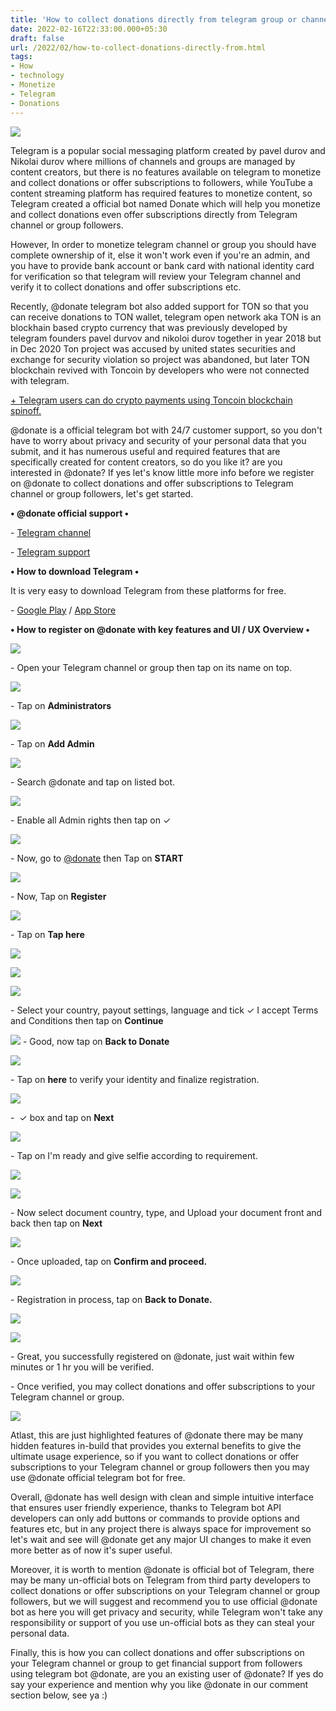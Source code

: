 ```yaml
---
title: 'How to collect donations directly from telegram group or channel.'
date: 2022-02-16T22:33:00.000+05:30
draft: false
url: /2022/02/how-to-collect-donations-directly-from.html
tags: 
- How
- technology
- Monetize
- Telegram
- Donations
---
```


 [![](https://lh3.googleusercontent.com/-FNvGvJj6za0/Yg0uboiSUwI/AAAAAAAAJMs/2rFGIgbwvT8c4sSC2YQsLb06M90uifMZgCNcBGAsYHQ/s1600/1645031019788339-0.png)](https://lh3.googleusercontent.com/-FNvGvJj6za0/Yg0uboiSUwI/AAAAAAAAJMs/2rFGIgbwvT8c4sSC2YQsLb06M90uifMZgCNcBGAsYHQ/s1600/1645031019788339-0.png) 

  

Telegram is a popular social messaging platform created by pavel durov and Nikolai durov where millions of channels and groups are managed by content creators, but there is no features available on telegram to monetize and collect donations or offer subscriptions to followers, while YouTube a content streaming platform has required features to monetize content, so Telegram created a official bot named Donate which will help you monetize and collect donations even offer subscriptions directly from Telegram channel or group followers.

  

However, In order to monetize telegram channel or group you should have complete ownership of it, else it won't work even if you're an admin, and you have to provide bank account or bank card with national identity card for verification so that telegram will review your Telegram channel and verify it to collect donations and offer subscriptions etc.

  

Recently, @donate telegram bot also added support for TON so that you can receive donations to TON wallet, telegram open network aka TON is an blockhain based crypto currency that was previously developed by telegram founders pavel durvov and nikoloi durov together in year 2018 but in Dec 2020 Ton project was accused by united states securities and exchange for security violation so project was abandoned, but later TON blockchain revived with Toncoin by developers who were not connected with telegram.

  

[\+ Telegram users can do crypto payments using Toncoin blockchain spinoff.](https://www.techtracker.in/2021/12/telegram-users-can-do-crypto-payments.html?m=1)

  

@donate is a official telegram bot with 24/7 customer support, so you don't have to worry about privacy and security of your personal data that you submit, and it has numerous useful and required features that are specifically created for content creators, so do you like it? are you interested in @donate? If yes let's know little more info before we register on @donate to collect donations and offer subscriptions to Telegram channel or group followers, let's get started.

  

**• @donate official support •**

\- [Telegram channel](https://t.me/donatebotnews)

\- [Telegram support](http://@author_support_bot)

  

**• How to download Telegram •**

It is very easy to download Telegram from these platforms for free.

  

\- [Google Play](https://play.google.com/store/apps/details?id=org.telegram.messenger) / [App Store](https://apps.apple.com/in/app/telegram-messenger/id686449807)

  

**• How to register on @donate with key features and UI / UX Overview •**

 **[![](https://lh3.googleusercontent.com/-LBUxmnj8Quw/Yg0uag7LPII/AAAAAAAAJMo/jQ0kcrzOaQEJobn5njgH39l2rWVpQz6SgCNcBGAsYHQ/s1600/1645031013948002-1.png)](https://lh3.googleusercontent.com/-LBUxmnj8Quw/Yg0uag7LPII/AAAAAAAAJMo/jQ0kcrzOaQEJobn5njgH39l2rWVpQz6SgCNcBGAsYHQ/s1600/1645031013948002-1.png)** 

\- Open your Telegram channel or group then tap on its name on top.

  

 [![](https://lh3.googleusercontent.com/-FA8rfxoggB4/Yg0uZMKCOnI/AAAAAAAAJMk/bWGe2n3YGtEeI10BhqrYqjrFlcERZ9H6ACNcBGAsYHQ/s1600/1645031007955143-2.png)](https://lh3.googleusercontent.com/-FA8rfxoggB4/Yg0uZMKCOnI/AAAAAAAAJMk/bWGe2n3YGtEeI10BhqrYqjrFlcERZ9H6ACNcBGAsYHQ/s1600/1645031007955143-2.png) 

  

\- Tap on **Administrators**

 **[![](https://lh3.googleusercontent.com/-d5fE4zY57ww/Yg0uXkgBJNI/AAAAAAAAJMc/3xIKPluGCoUnUx2rv83O_0xMbecgyC_cQCNcBGAsYHQ/s1600/1645031001880372-3.png)](https://lh3.googleusercontent.com/-d5fE4zY57ww/Yg0uXkgBJNI/AAAAAAAAJMc/3xIKPluGCoUnUx2rv83O_0xMbecgyC_cQCNcBGAsYHQ/s1600/1645031001880372-3.png)** 

\- Tap on **Add Admin**

 **[![](https://lh3.googleusercontent.com/-a5c5mAfMUOE/Yg0uWD6Y17I/AAAAAAAAJMY/3mAL8E5wl-gVxVFpnENzag-5eni05RZzACNcBGAsYHQ/s1600/1645030997396122-4.png)](https://lh3.googleusercontent.com/-a5c5mAfMUOE/Yg0uWD6Y17I/AAAAAAAAJMY/3mAL8E5wl-gVxVFpnENzag-5eni05RZzACNcBGAsYHQ/s1600/1645030997396122-4.png)** 

\- Search @donate and tap on listed bot.

  

 [![](https://lh3.googleusercontent.com/--F3OISE-OZY/Yg0uVMWVq7I/AAAAAAAAJMU/nPsr6mmP94oTHe8ZtUJK729faQeJnMq4ACNcBGAsYHQ/s1600/1645030991709057-5.png)](https://lh3.googleusercontent.com/--F3OISE-OZY/Yg0uVMWVq7I/AAAAAAAAJMU/nPsr6mmP94oTHe8ZtUJK729faQeJnMq4ACNcBGAsYHQ/s1600/1645030991709057-5.png) 

  

\- Enable all Admin rights then tap on ✓

  

 [![](https://lh3.googleusercontent.com/-WMCEUUhOZPI/Yg0uTnJNJ2I/AAAAAAAAJMQ/eHQmNdWbLLIqMp4Q40I80ZwSM3fqJq7SgCNcBGAsYHQ/s1600/1645030984067703-6.png)](https://lh3.googleusercontent.com/-WMCEUUhOZPI/Yg0uTnJNJ2I/AAAAAAAAJMQ/eHQmNdWbLLIqMp4Q40I80ZwSM3fqJq7SgCNcBGAsYHQ/s1600/1645030984067703-6.png) 

  

\- Now, go to [@donate](http://t.me/donate) then Tap on **START**

 **[![](https://lh3.googleusercontent.com/-MsZzMWoJjq4/Yg0uRoANAvI/AAAAAAAAJMM/le_qd1r51rEyGd-mmkBdslOcWVBie9XKACNcBGAsYHQ/s1600/1645030977218033-7.png)](https://lh3.googleusercontent.com/-MsZzMWoJjq4/Yg0uRoANAvI/AAAAAAAAJMM/le_qd1r51rEyGd-mmkBdslOcWVBie9XKACNcBGAsYHQ/s1600/1645030977218033-7.png)** 

\- Now, Tap on **Register**

 **[![](https://lh3.googleusercontent.com/-J8R9VF4AKNE/Yg0uPwckQNI/AAAAAAAAJMI/y3p0ozyYCWMuVVu71_unB5DRmJuXUsiOwCNcBGAsYHQ/s1600/1645030971615339-8.png)](https://lh3.googleusercontent.com/-J8R9VF4AKNE/Yg0uPwckQNI/AAAAAAAAJMI/y3p0ozyYCWMuVVu71_unB5DRmJuXUsiOwCNcBGAsYHQ/s1600/1645030971615339-8.png)** 

\- Tap on **Tap here**

 **[![](https://lh3.googleusercontent.com/-BF4f4hW0Kzc/Yg0uOl9XZkI/AAAAAAAAJMA/fqpNzXF5D5IEPvS_6rReiQhPVAFWEfO9gCNcBGAsYHQ/s1600/1645030967272230-9.png)](https://lh3.googleusercontent.com/-BF4f4hW0Kzc/Yg0uOl9XZkI/AAAAAAAAJMA/fqpNzXF5D5IEPvS_6rReiQhPVAFWEfO9gCNcBGAsYHQ/s1600/1645030967272230-9.png)** 

 **[![](https://lh3.googleusercontent.com/-jCpM1Q0B214/Yg0uNrQmqBI/AAAAAAAAJL8/4lYLhVbiNLUGPJUZYVLVhsSN6c22B0-7gCNcBGAsYHQ/s1600/1645030962267706-10.png)](https://lh3.googleusercontent.com/-jCpM1Q0B214/Yg0uNrQmqBI/AAAAAAAAJL8/4lYLhVbiNLUGPJUZYVLVhsSN6c22B0-7gCNcBGAsYHQ/s1600/1645030962267706-10.png)** 

 **[![](https://lh3.googleusercontent.com/-2ylrqFsUMUU/Yg0uMZEQ3EI/AAAAAAAAJL0/9d9B9rzsiNkTDhLiIDlbAuaSwKo1rq4KQCNcBGAsYHQ/s1600/1645030953384129-11.png)](https://lh3.googleusercontent.com/-2ylrqFsUMUU/Yg0uMZEQ3EI/AAAAAAAAJL0/9d9B9rzsiNkTDhLiIDlbAuaSwKo1rq4KQCNcBGAsYHQ/s1600/1645030953384129-11.png)** 

\- Select your country, payout settings, language and tick ✓ I accept Terms and Conditions then tap on **Continue**

 **[![](https://lh3.googleusercontent.com/-KA-QJGkl3qw/Yg0uJ7pkBwI/AAAAAAAAJLs/0GMTZ9Olyc8_RNFsL-_T2nAkjHUFg8XUQCNcBGAsYHQ/s1600/1645030948600149-12.png)](https://lh3.googleusercontent.com/-KA-QJGkl3qw/Yg0uJ7pkBwI/AAAAAAAAJLs/0GMTZ9Olyc8_RNFsL-_T2nAkjHUFg8XUQCNcBGAsYHQ/s1600/1645030948600149-12.png)** \- Good, now tap on **Back to Donate**

 **[![](https://lh3.googleusercontent.com/-rntkd7QqKFE/Yg0uI8wJzbI/AAAAAAAAJLo/8NJPA190jSQdhO6WYfVKQRtfzu2qWk63ACNcBGAsYHQ/s1600/1645030941230484-13.png)](https://lh3.googleusercontent.com/-rntkd7QqKFE/Yg0uI8wJzbI/AAAAAAAAJLo/8NJPA190jSQdhO6WYfVKQRtfzu2qWk63ACNcBGAsYHQ/s1600/1645030941230484-13.png)** 

\- Tap on **here** to verify your identity and finalize registration.

  

 [![](https://lh3.googleusercontent.com/-XjfuCauxwJI/Yg0uG2wNMqI/AAAAAAAAJLk/uZOOOewuvOw558ofsJGM_UB8J230n0pTACNcBGAsYHQ/s1600/1645030934904776-14.png)](https://lh3.googleusercontent.com/-XjfuCauxwJI/Yg0uG2wNMqI/AAAAAAAAJLk/uZOOOewuvOw558ofsJGM_UB8J230n0pTACNcBGAsYHQ/s1600/1645030934904776-14.png) 

  

\-  ✓ box and tap on **Next**

 **[![](https://lh3.googleusercontent.com/-zwqz4DnGGVw/Yg0uFXXTfLI/AAAAAAAAJLg/BbTwRjigxHwhkN_fszVepkMSToa7NN0owCNcBGAsYHQ/s1600/1645030929727570-15.png)](https://lh3.googleusercontent.com/-zwqz4DnGGVw/Yg0uFXXTfLI/AAAAAAAAJLg/BbTwRjigxHwhkN_fszVepkMSToa7NN0owCNcBGAsYHQ/s1600/1645030929727570-15.png)** 

\- Tap on I'm ready and give selfie according to requirement.

  

 [![](https://lh3.googleusercontent.com/-6pjcyZ7vMBM/Yg0uEIvmC0I/AAAAAAAAJLc/bIPz7V1I7_g0sy2AZqMUr0rys2owtEHIwCNcBGAsYHQ/s1600/1645030923783958-16.png)](https://lh3.googleusercontent.com/-6pjcyZ7vMBM/Yg0uEIvmC0I/AAAAAAAAJLc/bIPz7V1I7_g0sy2AZqMUr0rys2owtEHIwCNcBGAsYHQ/s1600/1645030923783958-16.png) 

  

 [![](https://lh3.googleusercontent.com/--WIZPATab2s/Yg0uCpfVZTI/AAAAAAAAJLY/n5SDsiYkJVElpNCum78Qqq1tz5aXBP8ywCNcBGAsYHQ/s1600/1645030917381338-17.png)](https://lh3.googleusercontent.com/--WIZPATab2s/Yg0uCpfVZTI/AAAAAAAAJLY/n5SDsiYkJVElpNCum78Qqq1tz5aXBP8ywCNcBGAsYHQ/s1600/1645030917381338-17.png) 

  

  

\- Now select document country, type, and Upload your document front and back then tap on **Next**

  

 [![](https://lh3.googleusercontent.com/-jvOZTcN3LOo/Yg0uA0BkG3I/AAAAAAAAJLU/jxaTcAPRdoEJrbwqBr4v5mqbizH0nUglwCNcBGAsYHQ/s1600/1645030911307585-18.png)](https://lh3.googleusercontent.com/-jvOZTcN3LOo/Yg0uA0BkG3I/AAAAAAAAJLU/jxaTcAPRdoEJrbwqBr4v5mqbizH0nUglwCNcBGAsYHQ/s1600/1645030911307585-18.png) 

  

\- Once uploaded, tap on **Confirm and proceed.**

 **[![](https://lh3.googleusercontent.com/-oS7Dx-AOf-c/Yg0t_enlxOI/AAAAAAAAJLQ/QgSkvC1rDRcJObZQ4_LHT8cmmpCLjm99gCNcBGAsYHQ/s1600/1645030904510494-19.png)](https://lh3.googleusercontent.com/-oS7Dx-AOf-c/Yg0t_enlxOI/AAAAAAAAJLQ/QgSkvC1rDRcJObZQ4_LHT8cmmpCLjm99gCNcBGAsYHQ/s1600/1645030904510494-19.png)** 

\- Registration in process, tap on **Back to Donate.**

 **[![](https://lh3.googleusercontent.com/-shAphsoaIgg/Yg0t9jCJeWI/AAAAAAAAJLM/X8P5RwsxU5kL8Mc-qyynjxn3kFWxOIKxwCNcBGAsYHQ/s1600/1645030898981111-20.png)](https://lh3.googleusercontent.com/-shAphsoaIgg/Yg0t9jCJeWI/AAAAAAAAJLM/X8P5RwsxU5kL8Mc-qyynjxn3kFWxOIKxwCNcBGAsYHQ/s1600/1645030898981111-20.png)** 

 [![](https://lh3.googleusercontent.com/-LhW5qbd9_Qs/Yg0t8U7q8UI/AAAAAAAAJLI/LWF6meFRVw0Mn17Eh5kBJs0y5amI5HCCQCNcBGAsYHQ/s1600/1645030893824763-21.png)](https://lh3.googleusercontent.com/-LhW5qbd9_Qs/Yg0t8U7q8UI/AAAAAAAAJLI/LWF6meFRVw0Mn17Eh5kBJs0y5amI5HCCQCNcBGAsYHQ/s1600/1645030893824763-21.png) 

  

\- Great, you successfully registered on @donate, just wait within few minutes or 1 hr you will be verified.  

  

\- Once verified, you may collect donations and offer subscriptions to your Telegram channel or group.

  

 [![](https://lh3.googleusercontent.com/-k4BgRi6OFsE/Yg0t7Fit3qI/AAAAAAAAJLE/sTV8r10AjgI13jxSniI7IzXqnun2mOY6QCNcBGAsYHQ/s1600/1645030886985771-22.png)](https://lh3.googleusercontent.com/-k4BgRi6OFsE/Yg0t7Fit3qI/AAAAAAAAJLE/sTV8r10AjgI13jxSniI7IzXqnun2mOY6QCNcBGAsYHQ/s1600/1645030886985771-22.png) 

  

Atlast, this are just highlighted features of @donate there may be many hidden features in-build that provides you external benefits to give the ultimate usage experience, so if you want to collect donations or offer subscriptions to your Telegram channel or group followers then you may use @donate official telegram bot for free.

  

Overall, @donate has well design with clean and simple intuitive interface that ensures user friendly experience, thanks to Telegram bot API developers can only add buttons or commands to provide options and features etc, but in any project there is always space for improvement so let's wait and see will @donate get any major UI changes to make it even more better as of now it's super useful.

  

Moreover, it is worth to mention @donate is official bot of Telegram, there may be many un-official bots on Telegram from third party developers to collect donations or offer subscriptions on your Telegram channel or group followers, but we will suggest and recommend you to use official @donate bot as here you will get privacy and security, while Telegram won't take any responsibility or support of you use un-official bots as they can steal your personal data.

  

Finally, this is how you can collect donations and offer subscriptions on your Telegram channel or group to get financial support from followers using telegram bot @donate, are you an existing user of @donate? If yes do say your experience and mention why you like @donate in our comment section below, see ya :)